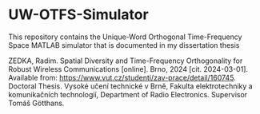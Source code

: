 # UW-OTFS-Simulator
This repository contains the Unique-Word Orthogonal Time-Frequency Space MATLAB simulator that is documented in my dissertation thesis


ZEDKA, Radim. Spatial Diversity and Time-Frequency Orthogonality for Robust Wireless Communications [online]. Brno, 2024 [cit. 2024-03-01]. Available from: https://www.vut.cz/studenti/zav-prace/detail/160745. Doctoral Thesis. Vysoké učení technické v Brně, Fakulta elektrotechniky a komunikačních technologií, Department of Radio Electronics. Supervisor Tomáš Götthans.

